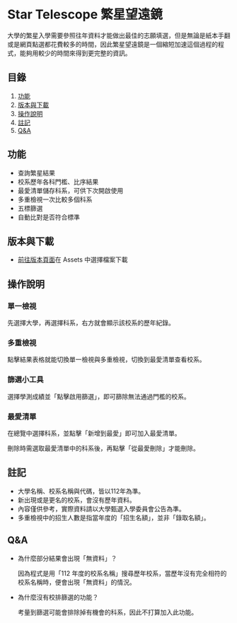 # Star Telescope 繁星望遠鏡

大學的繁星入學需要參照往年資料才能做出最佳的志願填選，但是無論是紙本手翻或是網頁點選都花費較多的時間，因此繁星望遠鏡是一個縮短加速這個過程的程式，能夠用較少的時間來得到更完整的資訊。

## 目錄

1. [功能](https://github.com/NatsuCamellia/Star#功能)
2. [版本與下載](https://github.com/NatsuCamellia/Star#版本與下載)
3. [操作說明](https://github.com/NatsuCamellia/Star#操作說明)
4. [註記](https://github.com/NatsuCamellia/Star#註記)
5. [Q&A](https://github.com/NatsuCamellia/Star#qa)


## 功能
* 查詢繁星結果
* 校系歷年各科門檻、比序結果
* 最愛清單儲存科系，可供下次開啟使用
* 多重檢視一次比較多個科系
* 五標篩選
* 自動比對是否符合標準

## 版本與下載
* [前往版本頁面](https://github.com/NatsuCamellia/Star/releases)在 Assets 中選擇檔案下載

## 操作說明

### 單一檢視
先選擇大學，再選擇科系，右方就會顯示該校系的歷年紀錄。

### 多重檢視
點擊結果表格就能切換單一檢視與多重檢視，切換到最愛清單查看校系。

### 篩選小工具
選擇學測成績並「點擊啟用篩選」，即可篩除無法通過門檻的校系。

### 最愛清單
在總覽中選擇科系，並點擊「新增到最愛」即可加入最愛清單。

刪除時需選取最愛清單中的科系後，再點擊「從最愛刪除」才能刪除。

## 註記
* 大學名稱、校系名稱與代碼，皆以112年為準。
* 新出現或是更名的校系，會沒有歷年資料。
* 內容僅供參考，實際資料請以大學甄選入學委員會公告為準。
* 多重檢視中的招生人數是指當年度的「招生名額」，並非「錄取名額」。

## Q&A
- 為什麼部分結果會出現「無資料」？

  因為程式是用「112 年度的校系名稱」搜尋歷年校系，當歷年沒有完全相符的校系名稱時，便會出現「無資料」的情況。

- 為什麼沒有校排篩選的功能？

  考量到篩選可能會排除掉有機會的科系，因此不打算加入此功能。
